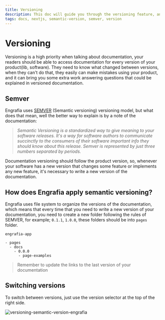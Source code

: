 ```yaml
---
title: Versioning
description: This doc will guide you through the versioning feature, and how to have versioned documentation.
tags: docs, nextjs, semantic-version, semver, version
---
```


# Versioning

Versioning is a high priority when talking about documentation, your readers should be able to access documentation for every version of your product(lib, software). They need to know what changed between versions, when they can't do that, they easily can make mistakes using your product, and it can bring you some extra work answering questions that could be explained in versioned documentation.

## Semver

Engrafia uses [SEMVER](https://semver.org/) (Semantic versioning) versioning model, but what does that mean, well the better way to explain is by a note of the documentation:

> _Semantic Versioning is a standardized way to give meaning to your software releases. It's a way for software authors to communicate succinctly to the consumers of their software important info they should know about this release. Semver is represented by just three numbers separated by periods._

Documentation versioning should follow the product version, so, whenever your software has a new version that changes some feature or implements any new feature, it's necessary to write a new version of the documentation.

## How does Engrafia apply semantic versioning?

Engrafia uses file system to organize the versions of the documentation, which means that every time that you need to write a new version of your documentation, you need to create a new folder following the rules of SEMVER, for example; `0.1.1`, `1.0.0`, these folders should be into `pages` folder.

```mdx
engrafia-app

- pages
  - docs
    - 0.0.0
      - page-examples
```

> Remember to update the links to the last version of your documentation

## Switching versions

To switch between versions, just use the version selector at the top of the right side.

![versioning-semantic-version-engrafia](/imgs/versioning.png)

